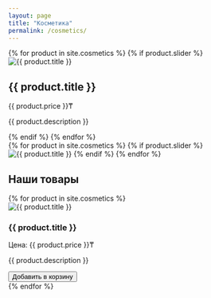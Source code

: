 ```yaml
---
layout: page
title: "Косметика"
permalink: /cosmetics/
---
```


<div class="slideshow-container">
  {% for product in site.cosmetics %}
    {% if product.slider %}
      <div class="slide fade">
        <img src="{{ product.image }}" alt="{{ product.title }}">
        <div class="slide-overlay">
          <h2>{{ product.title }}</h2>
          <p class="price">{{ product.price }}₸</p>
          <p>{{ product.description }}</p>
        </div>
      </div>
    {% endif %}
  {% endfor %}
</div>

<div class="thumbnail-carousel">
  {% for product in site.cosmetics %}
    {% if product.slider %}
      <img class="thumbnail" src="{{ product.image }}" alt="{{ product.title }}" onclick="currentSlide({{ forloop.index }})">
    {% endif %}
  {% endfor %}
</div>

<h2>Наши товары</h2>
<div class="product-grid">
  {% for product in site.cosmetics %}
    <div class="product-card">
      <img src="{{ product.image }}" alt="{{ product.title }}">
      <h3>{{ product.title }}</h3>
      <p>Цена: {{ product.price }}₸</p>
      <p>{{ product.description }}</p>
      <button class="add-to-cart" onclick="addToCart('{{ product.title }}', {{ product.price }})">Добавить в корзину</button>
    </div>
  {% endfor %}
</div>

<link rel="stylesheet" href="/assets/css/cosmetics.css">
<script src="/scripts/cosmetics.js"></script>
